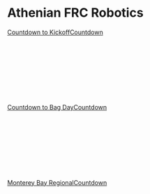 # Athenian FRC Robotics

<div data-type="countdown" data-id="791124" class="tickcounter" style="width: 100%; position: relative; padding-bottom: 25%"><a href="//www.tickcounter.com/countdown/791124/countdown-to-kickoff" title="Countdown to Kickoff">Countdown to Kickoff</a><a href="//www.tickcounter.com/" title="Countdown">Countdown</a></div><script>(function(d, s, id) { var js, pjs = d.getElementsByTagName(s)[0]; if (d.getElementById(id)) return; js = d.createElement(s); js.id = id; js.src = "//www.tickcounter.com/static/js/loader.js"; pjs.parentNode.insertBefore(js, pjs); }(document, "script", "tickcounter-sdk"));</script>

##

<div data-type="countdown" data-id="709342" class="tickcounter" style="width: 100%; position: relative; padding-bottom: 25%"><a href="//www.tickcounter.com/countdown/709342/countdown-to-bag-day" title="Countdown to Bag Day">Countdown to Bag Day</a><a href="//www.tickcounter.com/" title="Countdown">Countdown</a></div><script>(function(d, s, id) { var js, pjs = d.getElementsByTagName(s)[0]; if (d.getElementById(id)) return; js = d.createElement(s); js.id = id; js.src = "//www.tickcounter.com/static/js/loader.js"; pjs.parentNode.insertBefore(js, pjs); }(document, "script", "tickcounter-sdk"));</script>

##

<div data-type="countdown" data-id="791253" class="tickcounter" style="width: 100%; position: relative; padding-bottom: 25%"><a href="//www.tickcounter.com/countdown/791253/monterey-bay-regional" title="Monterey Bay Regional">Monterey Bay Regional</a><a href="//www.tickcounter.com/" title="Countdown">Countdown</a></div><script>(function(d, s, id) { var js, pjs = d.getElementsByTagName(s)[0]; if (d.getElementById(id)) return; js = d.createElement(s); js.id = id; js.src = "//www.tickcounter.com/static/js/loader.js"; pjs.parentNode.insertBefore(js, pjs); }(document, "script", "tickcounter-sdk"));</script>

##
##